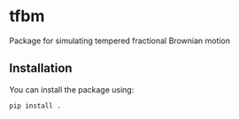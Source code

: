 # tfbm

Package for simulating tempered fractional Brownian motion 

## Installation

You can install the package using:

```bash
pip install .

